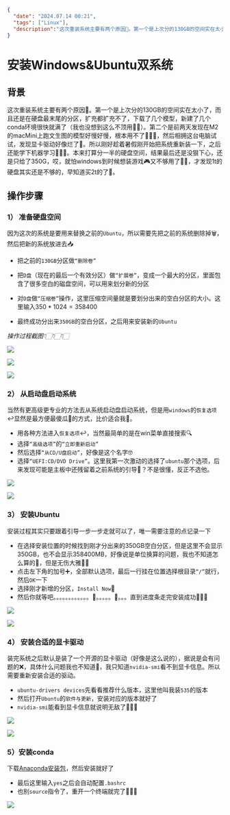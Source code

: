 ```json
{
  "date": "2024.07.14 00:21",
  "tags": ["Linux"],
  "description":"这次重装系统主要有两个原因🙋。第一个是上次分的130GB的空间实在太小了，而且还是在硬盘最末尾的分区，扩充都扩充不了，下载了几个模型，新建了几个conda环境很快就满了（我也没想到这么不顶用🤦‍♂️）。第二个是前两天发现在M2的macMini上跑文生图的模型好慢好慢，根本用不了🙅🏼‍♂️，然后相拥这台电脑试试，发现显卡驱动好像烂了🤯。所以刚好趁着暑假刚开始把系统重新装一下，之后还能学下机器学习🥹🥹👊。本来打算分一半的硬盘空间，结果最后还是没狠下心，还是只给了350G，哎，就怕windows到时候想装游戏🎮又不够用了🤫🤫，才发现1t的硬盘其实还是不够的，早知道买2t的了🫤。"
}
```
# 安装Windows&Ubuntu双系统

## 背景

这次重装系统主要有两个原因🙋。第一个是上次分的130GB的空间实在太小了，而且还是在硬盘最末尾的分区，扩充都扩充不了，下载了几个模型，新建了几个conda环境很快就满了（我也没想到这么不顶用🤦‍♂️）。第二个是前两天发现在M2的macMini上跑文生图的模型好慢好慢，根本用不了🙅🏼‍♂️，然后相拥这台电脑试试，发现显卡驱动好像烂了🤯。所以刚好趁着暑假刚开始把系统重新装一下，之后还能学下机器学习🥹🥹👊。本来打算分一半的硬盘空间，结果最后还是没狠下心，还是只给了350G，哎，就怕windows到时候想装游戏🎮又不够用了🤫🤫，才发现1t的硬盘其实还是不够的，早知道买2t的了🫤。



## 操作步骤

### 1） 准备硬盘空间

因为这次的系统是要用来替换之前的`Ubuntu`，所以需要先把之前的系统删除掉🗑️，然后把新的系统放进去📥

- 把之前的`130GB`分区做`“删除卷”`

- 把`D盘`（现在的最后一个有效分区）做`“扩展卷”`，变成一个最大的分区，里面包含了很多空白的磁盘空间，可以用来划分新的分区

- 对`D盘`做`“压缩卷”`操作，这里压缩空间量就是要划分出来的空白分区的大小。这里输入$350*1024=358400$

- 最终成功分出来`350GB`的空白分区，之后用来安装新的`Ubuntu`

  

*操作过程截图👇🏻👇🏻👇🏻*

![](./images/ubuntu-1.jpg)

![](./images/ubuntu-2.jpg)

![](./images/ubuntu-3.jpg)



### 2） 从启动盘启动系统

当然有更高级更专业的方法去从系统启动盘启动系统，但是用`windows`的`恢复选项`↩️显然是最方便最傻瓜🤪的方式，比价适合我🙋。

- 用各种方法进入`恢复选项`↩️，当然最简单的是在win菜单直接搜索🔍
- 选择`“高级选项”`的`“立即重新启动”`
- 然后选择`“从CD/U盘启动”`，好像是这个名字🤓
- 选择`“UEFI:CD/DVD Drive”`。这里我第一次激动的选择了`ubuntu`那个选项，后来发现可能是主板中还残留着之前系统的引导🤨？不是很懂，反正不选他。

![](./images/ubuntu-4.jpg)

![](./images/ubuntu-5.jpg)



### 3） 安装Ubuntu

安装过程其实只要跟着引导一步一步走就可以了，唯一需要注意的点记录一下

- 在选择安装位置的时候找到刚才分出来的350GB空白分区，但是这里不会显示350GB，也不会显示358400MB，好像说是单位换算的问题，我也不知道怎么算的🫤，但是无伤大雅🤫🤫
- 点击左下角的加号➕，全部默认选项，最后一行挂在位置选择根目录`“/”`就行，然后`OK`一下
- 选择刚才新增的分区，`Install Now`🔧
- 然后你就等吧。。。。。。。。。。。。🥱。。。。。🥱。。。直到进度条走完安装成功🚀🚀🥳

![](./images/ubuntu-6.jpg)

![](./images/ubuntu-7.jpg)



### 4） 安装合适的显卡驱动

装完系统之后默认是装了一个开源的显卡驱动（好像是这么说的），据说是会有问题的❌，具体什么问题我也不知道🤷，我只知道`nvidia-smi`看不到显卡信息。所以需要重新安装合适的驱动。

- `ubuntu-drivers devices`先看看推荐什么版本，这里他叫我装`535`的版本
- 然后打开`Ubuntu`的`软件与更新`，安装对应的版本就好了
- `nvidia-smi`能看到显卡信息就说明无敌了🚀🚀🚀

![](./images/ubuntu-8.jpg)

![](./images/ubuntu-9.jpg)



### 5）安装conda

下载[Anaconda安装包](http://www.chennann.fun:9090/download)，然后安装就好了

- 最后这里输入`yes`之后会自动配置`.bashrc`
- 也别`source`指令了，重开一个终端就完了🚀🚀🚀

![](./images/ubuntu-10.png)

